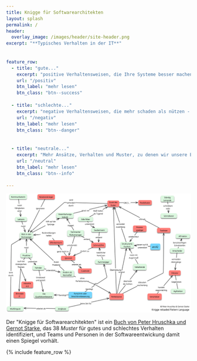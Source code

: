 ```yaml
---
title: Knigge für Softwarearchitekten
layout: splash
permalink: /
header:
  overlay_image: /images/header/site-header.png
excerpt: "**Typisches Verhalten in der IT**"


feature_row:
  - title: "gute..."
    excerpt: "positive Verhaltensweisen, die Ihre Systeme besser machen und Ihre Projekte voran bringen."
    url: "/positiv"
    btn_label: "mehr lesen"
    btn_class: "btn--success"

  - title: "schlechte..."
    excerpt: "negative Verhaltensweisen, die mehr schaden als nützen - aber teilweise auf den ersten Blick ganz anders wirken."
    url: "/negativ"
    btn_label: "mehr lesen"
    btn_class: "btn--danger"


  - title: "neutrale..."
    excerpt: "Mehr Ansätze, Verhalten und Muster, zu denen wir unsere Erfahrung mit Ihnen teilen möchten."
    url: "/neutral"
    btn_label: "mehr lesen"
    btn_class: "btn--info"

---
```


![](/images/pattern-language/Knigge-Pattern-Language-4-Site.png)


Der "Knigge für Softwarearchitekten" ist ein [Buch von Peter Hruschka und Gernot Starke](https://www.amazon.de/Knigge-für-Softwarearchitekten-Peter-Hruschka/dp/3868028064), das 38 _Muster_ für gutes und schlechtes Verhalten identifiziert, und
Teams und Personen in der Softwareentwickung damit einen Spiegel vorhält.

{% include feature_row %}
